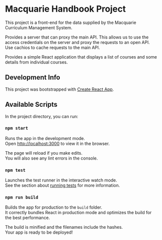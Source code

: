 # Macquarie Handbook Project

This project is a front-end for the data supplied by the Macquarie Curriculum Management
System. 

Provides a server that can proxy the main API.  This allows us to use the access credentials on
the server and proxy the requests to an open API.  Use cachios to cache requests to the main API. 

Provides a simple React application that displays a list of courses and some details from 
individual courses. 


## Development Info

This project was bootstrapped with [Create React App](https://github.com/facebook/create-react-app).

## Available Scripts

In the project directory, you can run:

### `npm start`

Runs the app in the development mode.<br />
Open [http://localhost:3000](http://localhost:3000) to view it in the browser.

The page will reload if you make edits.<br />
You will also see any lint errors in the console.

### `npm test`

Launches the test runner in the interactive watch mode.<br />
See the section about [running tests](https://facebook.github.io/create-react-app/docs/running-tests) for more information.

### `npm run build`

Builds the app for production to the `build` folder.<br />
It correctly bundles React in production mode and optimizes the build for the best performance.

The build is minified and the filenames include the hashes.<br />
Your app is ready to be deployed!

